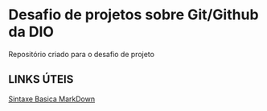 # Desafio de projetos sobre Git/Github da DIO
Repositório criado para o desafio de projeto

## LINKS ÚTEIS
[Sintaxe Basica MarkDown](https://www.markdownguide.org/basic-syntax/)
